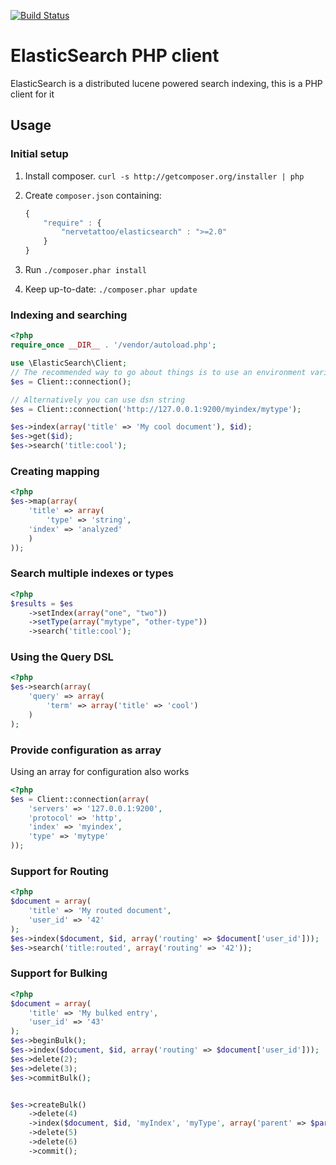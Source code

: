 [![Build Status](https://secure.travis-ci.org/nervetattoo/elasticsearch.png?branch=master)](http://travis-ci.org/nervetattoo/elasticsearch)
# ElasticSearch PHP client
ElasticSearch is a distributed lucene powered search indexing, this is a PHP client for it

## Usage

### Initial setup 

1. Install composer. `curl -s http://getcomposer.org/installer | php`
2. Create `composer.json` containing:

    ```js
    {
        "require" : {
            "nervetattoo/elasticsearch" : ">=2.0"
        }
    }
    ```
3. Run `./composer.phar install`
4. Keep up-to-date: `./composer.phar update`

### Indexing and searching

```php
<?php
require_once __DIR__ . '/vendor/autoload.php';

use \ElasticSearch\Client;
// The recommended way to go about things is to use an environment variable called ELASTICSEARCH_URL
$es = Client::connection();

// Alternatively you can use dsn string
$es = Client::connection('http://127.0.0.1:9200/myindex/mytype');

$es->index(array('title' => 'My cool document'), $id);
$es->get($id);
$es->search('title:cool');
```

### Creating mapping

```php
<?php
$es->map(array(
    'title' => array(
        'type' => 'string',
	'index' => 'analyzed'
    )
));
```

### Search multiple indexes or types

```php
<?php
$results = $es
    ->setIndex(array("one", "two"))
    ->setType(array("mytype", "other-type"))
    ->search('title:cool');
```

### Using the Query DSL

```php
<?php
$es->search(array(
    'query' => array(
        'term' => array('title' => 'cool')
    )
);
```

### Provide configuration as array

Using an array for configuration also works

```php
<?php
$es = Client::connection(array(
    'servers' => '127.0.0.1:9200',
    'protocol' => 'http',
    'index' => 'myindex',
    'type' => 'mytype'
));
```

### Support for Routing

```php
<?php
$document = array(
    'title' => 'My routed document',
    'user_id' => '42' 
);
$es->index($document, $id, array('routing' => $document['user_id']));
$es->search('title:routed', array('routing' => '42'));
```


### Support for Bulking

```php
<?php
$document = array(
    'title' => 'My bulked entry',
    'user_id' => '43' 
);
$es->beginBulk();
$es->index($document, $id, array('routing' => $document['user_id']));
$es->delete(2);
$es->delete(3);
$es->commitBulk();


$es->createBulk()
    ->delete(4)
    ->index($document, $id, 'myIndex', 'myType', array('parent' => $parentId));
    ->delete(5)
    ->delete(6)
    ->commit();

```

